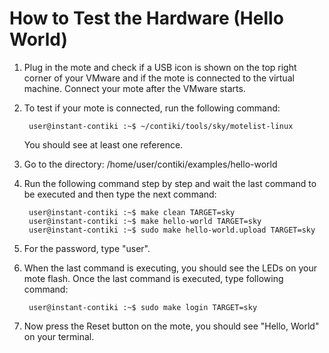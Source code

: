 # **How to Test the Hardware (Hello World)**

1. Plug in the mote and check if a USB icon is shown on the top right corner of your VMware and if the mote is connected to the virtual machine. Connect your mote after the VMware starts.
2. To test if your mote is connected, run the following command:
		
		user@instant-contiki :~$ ~/contiki/tools/sky/motelist-linux

	You should see at least one reference.

3. Go to the directory: /home/user/contiki/examples/hello-world
4. Run the following command step by step and wait the last command to be executed and then type the next command:

		user@instant-contiki :~$ make clean TARGET=sky
		user@instant-contiki :~$ make hello-world TARGET=sky
		user@instant-contiki :~$ sudo make hello-world.upload TARGET=sky
5. For the password, type "user". 

6. When the last command is executing, you should see the LEDs on your mote flash. Once the last command is executed, type following command:
			
		user@instant-contiki :~$ sudo make login TARGET=sky

7. Now press the Reset button on the mote, you should see "Hello, World" on your terminal. 
